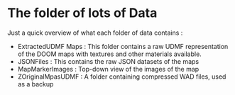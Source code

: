 # The folder of lots of Data
Just a quick overview of what each folder of data contains :

- ExtractedUDMF Maps : This folder contains a raw UDMF representation of the DOOM maps with textures and other materials available. 
- JSONFiles : This contains the raw JSON datasets of the maps
- MapMarkerImages : Top-down view of the images of the map
- ZOriginalMpasUDMF : A folder containing compressed WAD files, used as a backup
